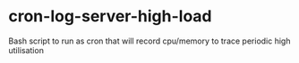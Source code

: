 # cron-log-server-high-load
Bash script to run as cron that will record cpu/memory to trace periodic high utilisation
